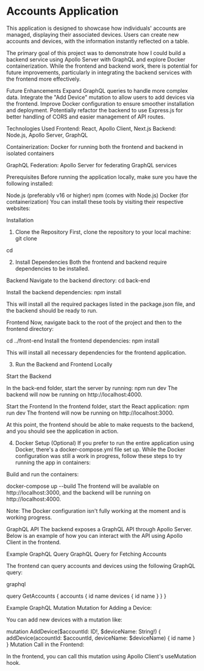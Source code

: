 # Accounts Application 

This application is designed to showcase how individuals' accounts are managed, displaying their associated devices. Users can create new accounts and devices, with the information instantly reflected on a table.

The primary goal of this project was to demonstrate how I could build a backend service using Apollo Server with GraphQL and explore Docker containerization. While the frontend and backend work, there is potential for future improvements, particularly in integrating the backend services with the frontend more effectively.

Future Enhancements
Expand GraphQL queries to handle more complex data.
Integrate the "Add Device" mutation to allow users to add devices via the frontend.
Improve Docker configuration to ensure smoother installation and deployment.
Potentially refactor the backend to use Express.js for better handling of CORS and easier management of API routes.

Technologies Used
Frontend:
React, Apollo Client, Next.js
Backend:
Node.js, Apollo Server, GraphQL

Containerization:
Docker for running both the frontend and backend in isolated containers

GraphQL Federation:
Apollo Server for federating GraphQL services

Prerequisites
Before running the application locally, make sure you have the following installed:

Node.js (preferably v16 or higher)
npm (comes with Node.js)
Docker (for containerization)
You can install these tools by visiting their respective websites:

Installation
1. Clone the Repository
First, clone the repository to your local machine:
git clone <your-repository-url>

cd <project-directory>

2. Install Dependencies
Both the frontend and backend require dependencies to be installed.

Backend
Navigate to the backend directory:
cd back-end

Install the backend dependencies:
npm install

This will install all the required packages listed in the package.json file, and the backend should be ready to run.

Frontend
Now, navigate back to the root of the project and then to the frontend directory:

cd ../front-end
Install the frontend dependencies:
npm install

This will install all necessary dependencies for the frontend application.

3. Run the Backend and Frontend Locally

Start the Backend

In the back-end folder, start the server by running:
npm run dev
The backend will now be running on http://localhost:4000.

Start the Frontend
In the frontend folder, start the React application:
npm run dev
The frontend will now be running on http://localhost:3000.

At this point, the frontend should be able to make requests to the backend, and you should see the application in action.

4. Docker Setup (Optional)
If you prefer to run the entire application using Docker, there's a docker-compose.yml file set up. While the Docker configuration was still a work in progress, follow these steps to try running the app in containers:

Build and run the containers:

docker-compose up --build
The frontend will be available on http://localhost:3000, and the backend will be running on http://localhost:4000.

Note: The Docker configuration isn't fully working at the moment and is working progress.

GraphQL API
The backend exposes a GraphQL API through Apollo Server. Below is an example of how you can interact with the API using Apollo Client in the frontend.

Example GraphQL Query
GraphQL Query for Fetching Accounts

The frontend can query accounts and devices using the following GraphQL query:

graphql

query GetAccounts {
  accounts {
    id
    name
    devices {
      id
      name
    }
  }
}

Example GraphQL Mutation
Mutation for Adding a Device:

You can add new devices with a mutation like:

mutation AddDevice($accountId: ID!, $deviceName: String!) {
  addDevice(accountId: $accountId, deviceName: $deviceName) {
    id
    name
  }
}
Mutation Call in the Frontend:

In the frontend, you can call this mutation using Apollo Client's useMutation hook.
